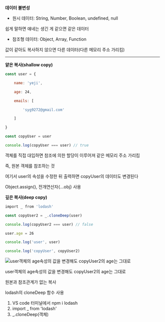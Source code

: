 **데이터 불변성**

- 원시 데이터: String, Number, Boolean, undefined, null

쉽게 말하면 얘네는 생긴 게 같으면 같은 데이터

- 참조형 데이터: Object, Array, Function

값이 같아도 복사하지 않으면 다른 데이터(다른 메모리 주소 가리킴)

---

**얕은 복사(shallow copy)**

```jsx
const user = {

	name: 'yeji',

	age: 24,

	emails: [

		'syg9272@gmail.com'

	]

}

const copyUser = user

console.log(copyUser === user) // true
```

객체를 직접 대입하면 참조에 의한 할당이 이루어져 같은 메모리 주소 가리킴

즉, 원본 객체를 참조하는 것

여기서 user의 속성을 수정한 뒤 출력하면 copyUser의 데이터도 변경된다

Object.assign(), 전개연산자{...obj} 사용

**깊은 복사(deep copy)**

```jsx
import _ from 'lodash'

const copyUser2 = _.cloneDeep(user)

console.log(copyUser2 === user) // false

user.age = 26

console.log('user', user)

console.log('copyUser', copyUser2)
```

![user객체의 age속성의 값을 변경해도 copyUser2의 age는 그대로](https://blog.kakaocdn.net/dn/cBaH5z/btrySNNXo8Y/947tqaGSx9sC3UVuPk03yK/img.png)

user객체의 age속성의 값을 변경해도 copyUser2의 age는 그대로

원본과 참조관계가 없는 복사

lodash의 cloneDeep 함수 사용

1. VS code 터미널에서 npm i lodash
2. import _ from 'lodash'
3. _.cloneDeep(객체)